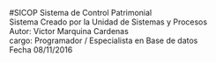 #SICOP
Sistema de Control Patrimonial
<br>
Sistema Creado por la Unidad de Sistemas y Procesos
<br>
Autor: Victor Marquina Cardenas
<br>
cargo: Programador / Especialista en Base de datos
<br>
Fecha 08/11/2016


